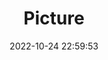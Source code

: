 ---
weight: 1
images:
- /images/edited/21.jpeg
title: Picture
date: 2022-10-24 22:59:53
tags:
- luminar
- work
---